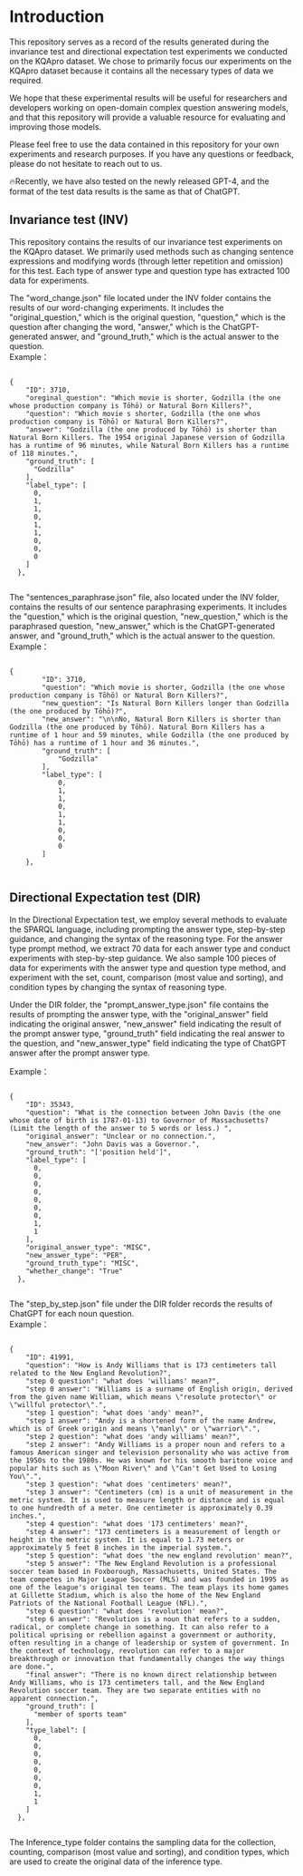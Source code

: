 
# Introduction

This repository serves as a record of the results generated during the invariance test and directional expectation test experiments we conducted on the KQApro dataset. We chose to primarily focus our experiments on the KQApro dataset because it contains all the necessary types of data we required.  

We hope that these experimental results will be useful for researchers and developers working on open-domain complex question answering models, and that this repository will provide a valuable resource for evaluating and improving those models.  

Please feel free to use the data contained in this repository for your own experiments and research purposes. If you have any questions or feedback, please do not hesitate to reach out to us.  

:fire:Recently, we have also tested on the newly released GPT-4, and the format of the test data results is the same as that of ChatGPT.

## Invariance test (INV)


This repository contains the results of our invariance test experiments on the KQApro dataset. We primarily used methods such as changing sentence expressions and modifying words (through letter repetition and omission) for this test. Each type of answer type and question type has extracted 100 data for experiments.  

The "word_change.json" file located under the INV folder contains the results of our word-changing experiments. It includes the "original_question," which is the original question, "question," which is the question after changing the word, "answer," which is the ChatGPT-generated answer, and "ground_truth," which is the actual answer to the question.  
Example：
<pre><code>
{
    "ID": 3710,
    "oreginal_question": "Which movie is shorter, Godzilla (the one whose production company is Tōhō) or Natural Born Killers?",
    "question": "Which movie s shorter, Godzilla (the one whos production company is Tōhō) or Natural Born Killers?",
    "answer": "Godzilla (the one produced by Tōhō) is shorter than Natural Born Killers. The 1954 original Japanese version of Godzilla has a runtime of 96 minutes, while Natural Born Killers has a runtime of 118 minutes.",
    "ground_truth": [
      "Godzilla"
    ],
    "label_type": [
      0,
      1,
      1,
      0,
      1,
      1,
      0,
      0,
      0
    ]
  },

</code></pre>

The "sentences_paraphrase.json" file, also located under the INV folder, contains the results of our sentence paraphrasing experiments. It includes the "question," which is the original question, "new_question," which is the paraphrased question, "new_answer," which is the ChatGPT-generated answer, and "ground_truth," which is the actual answer to the question.  
Example：
<pre><code>
{
        "ID": 3710,
        "question": "Which movie is shorter, Godzilla (the one whose production company is Tōhō) or Natural Born Killers?",
        "new_question": "Is Natural Born Killers longer than Godzilla (the one produced by Tōhō)?",
        "new_answer": "\n\nNo, Natural Born Killers is shorter than Godzilla (the one produced by Tōhō). Natural Born Killers has a runtime of 1 hour and 59 minutes, while Godzilla (the one produced by Tōhō) has a runtime of 1 hour and 36 minutes.",
        "ground_truth": [
            "Godzilla"
        ],
        "label_type": [
            0,
            1,
            1,
            0,
            1,
            1,
            0,
            0,
            0
        ]
    },

</code></pre>

## Directional Expectation test (DIR)

In the Directional Expectation test, we employ several methods to evaluate the SPARQL language, including prompting the answer type, step-by-step guidance, and changing the syntax of the reasoning type.  For the answer type prompt method, we extract 70 data for each answer type and conduct experiments with step-by-step guidance. We also sample 100 pieces of data for experiments with the answer type and question type method, and experiment with the set, count, comparison (most value and sorting), and condition types by changing the syntax of reasoning type.  

Under the DIR folder, the "prompt_answer_type.json" file contains the results of prompting the answer type, with the "original_answer" field indicating the original answer, "new_answer" field indicating the result of the prompt answer type, "ground_truth" field indicating the real answer to the question, and "new_answer_type" field indicating the type of ChatGPT answer after the prompt answer type.  

Example：
<pre><code>
{
    "ID": 35343,
    "question": "What is the connection between John Davis (the one whose date of birth is 1787-01-13) to Governor of Massachusetts? (Limit the length of the answer to 5 words or less.) ",
    "original_answer": "Unclear or no connection.",
    "new_answer": "John Davis was a Governor.",
    "ground_truth": "['position held']",
    "label_type": [
      0,
      0,
      0,
      0,
      0,
      0,
      0,
      1,
      1
    ],
    "original_answer_type": "MISC",
    "new_answer_type": "PER",
    "ground_truth_type": "MISC",
    "whether_change": "True"
  },

</code></pre>

The "step_by_step.json" file under the DIR folder records the results of ChatGPT for each noun question.  
Example：
<pre><code>
{
    "ID": 41991,
    "question": "How is Andy Williams that is 173 centimeters tall related to the New England Revolution?",
    "step 0 question": "what does 'williams' mean?",
    "step 0 answer": "Williams is a surname of English origin, derived from the given name William, which means \"resolute protector\" or \"willful protector\".",
    "step 1 question": "what does 'andy' mean?",
    "step 1 answer": "Andy is a shortened form of the name Andrew, which is of Greek origin and means \"manly\" or \"warrior\".",
    "step 2 question": "what does 'andy williams' mean?",
    "step 2 answer": "Andy Williams is a proper noun and refers to a famous American singer and television personality who was active from the 1950s to the 1980s. He was known for his smooth baritone voice and popular hits such as \"Moon River\" and \"Can't Get Used to Losing You\".",
    "step 3 question": "what does 'centimeters' mean?",
    "step 3 answer": "Centimeters (cm) is a unit of measurement in the metric system. It is used to measure length or distance and is equal to one hundredth of a meter. One centimeter is approximately 0.39 inches.",
    "step 4 question": "what does '173 centimeters' mean?",
    "step 4 answer": "173 centimeters is a measurement of length or height in the metric system. It is equal to 1.73 meters or approximately 5 feet 8 inches in the imperial system.",
    "step 5 question": "what does 'the new england revolution' mean?",
    "step 5 answer": "The New England Revolution is a professional soccer team based in Foxborough, Massachusetts, United States. The team competes in Major League Soccer (MLS) and was founded in 1995 as one of the league's original ten teams. The team plays its home games at Gillette Stadium, which is also the home of the New England Patriots of the National Football League (NFL).",
    "step 6 question": "what does 'revolution' mean?",
    "step 6 answer": "Revolution is a noun that refers to a sudden, radical, or complete change in something. It can also refer to a political uprising or rebellion against a government or authority, often resulting in a change of leadership or system of government. In the context of technology, revolution can refer to a major breakthrough or innovation that fundamentally changes the way things are done.",
    "final answer": "There is no known direct relationship between Andy Williams, who is 173 centimeters tall, and the New England Revolution soccer team. They are two separate entities with no apparent connection.",
    "ground_truth": [
      "member of sports team"
    ],
    "type_label": [
      0,
      0,
      0,
      0,
      0,
      0,
      0,
      1,
      1
    ]
  },

</code></pre>
The Inference_type folder contains the sampling data for the collection, counting, comparison (most value and sorting), and condition types, which are used to create the original data of the inference type.  


